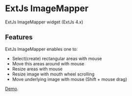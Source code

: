 ExtJs ImageMapper
=================

ExtJs ImageMapper  widget (ExtJs 4.x)

## Features
ExtJs ImageMapper enables one to:

 *  Select(create) rectangular areas with mouse
 *  Move this areas around with mouse
 *  Resize areas with mouse
 *  Resize image with mouth wheel scrolling
 *  Move underlying image with mouse (Shift + mouse drag)

[Demo](http://molecule-man.github.io/extjs-imagemapper/demo/example.html).
